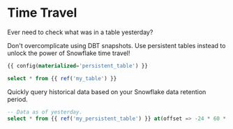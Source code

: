 # Time Travel

Ever need to check what was in a table yesterday?

Don't overcomplicate using DBT snapshots. Use
persistent tables instead to unlock the power of
Snowflake time travel!

```sql
{{ config(materialized='persistent_table') }}

select * from {{ ref('my_table') }}
```

Quickly query historical data based on your Snowflake
data retention period.

```sql
-- Data as of yesterday.
select * from {{ ref('my_persistent_table') }} at(offset => -24 * 60 * 60)
```
